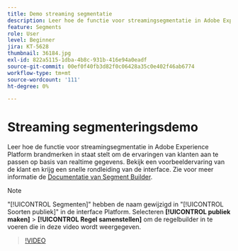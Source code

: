 ```yaml
---
title: Demo streaming segmentatie
description: Leer hoe de functie voor streamingsegmentatie in Adobe Experience Platform brandmerken in staat stelt om de ervaringen van klanten aan te passen op basis van realtime gegevens. Bekijk een voorbeeldervaring van de klant en krijg een snelle rondleiding van de interface.
feature: Segments
role: User
level: Beginner
jira: KT-5628
thumbnail: 36184.jpg
exl-id: 822a5115-1dba-4b8c-931b-416e94a0eadf
source-git-commit: 00ef0f40fb3d82f0c06428a35c0e402f46ab6774
workflow-type: tm+mt
source-wordcount: '111'
ht-degree: 0%

---
```


# Streaming segmenteringsdemo

Leer hoe de functie voor streamingsegmentatie in Adobe Experience Platform brandmerken in staat stelt om de ervaringen van klanten aan te passen op basis van realtime gegevens. Bekijk een voorbeeldervaring van de klant en krijg een snelle rondleiding van de interface. Zie voor meer informatie de [Documentatie van Segment Builder](https://experienceleague.adobe.com/docs/experience-platform/segmentation/ui/segment-builder.html).

>[!NOTE]
>
> &quot;[!UICONTROL Segmenten]&quot; hebben de naam gewijzigd in &quot;[!UICONTROL Soorten publiek]&quot; in de interface Platform. Selecteren **[!UICONTROL publiek maken]** > **[!UICONTROL Regel samenstellen]** om de regelbuilder in te voeren die in deze video wordt weergegeven.

>[!VIDEO](https://video.tv.adobe.com/v/36184?learn=on)


